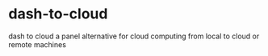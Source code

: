 # dash-to-cloud
dash to cloud a panel alternative for cloud computing from local to cloud or remote machines
